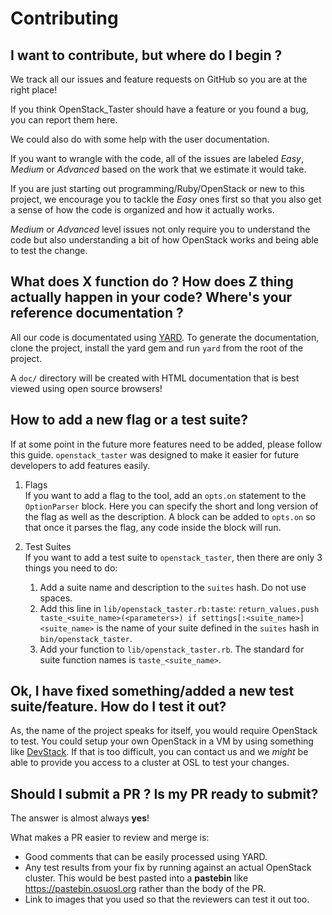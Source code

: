# Contributing

## I want to contribute, but where do I begin ?

We track all our issues and feature requests on GitHub so you are at the right place!

If you think OpenStack_Taster should have a feature or you found a bug, you can report them here.

We could also do with some help with the user documentation.

If you want to wrangle with the code, all of the issues are labeled *Easy*, *Medium* or *Advanced* based on the work that we estimate it would take.

If you are just starting out programming/Ruby/OpenStack or new to this project, we encourage you to tackle the *Easy* ones first so that you also get a sense of how the code is organized and how it actually works.

*Medium* or *Advanced* level issues not only require you to understand the code but also understanding a bit of how OpenStack works and being able to test the change.

## What does X function do ? How does Z thing actually happen in your code? Where's your reference documentation ?

All our code is documentated using [YARD](http://yardoc.org/). To generate the documentation, clone the project, install the yard gem and run `yard` from the root of the project.

A `doc/` directory will be created with HTML documentation that is best viewed using open source browsers!

## How to add a new flag or a test suite?

If at some point in the future more features need to be added, please follow this guide.
`openstack_taster` was designed to make it easier for future developers to add features easily.

1. Flags  
If you want to add a flag to the tool, add an `opts.on` statement to the `OptionParser` block.
Here you can specify the short and long version of the flag as well as the description.
A block can be added to `opts.on` so that once it parses the flag, any code inside the block will run.

2. Test Suites  
If you want to add a test suite to `openstack_taster`, then there are only 3 things you need to do:
    1. Add a suite name and description to the `suites` hash. Do not use spaces.
    2. Add this line in `lib/openstack_taster.rb:taste`: `return_values.push taste_<suite_name>(<parameters>) if settings[:<suite_name>]`  
      `<suite_name>` is the name of your suite defined in the `suites` hash in `bin/openstack_taster`.
    3. Add your function to `lib/openstack_taster.rb`. The standard for suite function names is `taste_<suite_name>`.

## Ok, I have fixed something/added a new test suite/feature. How do I test it out?

As, the name of the project speaks for itself, you would require OpenStack to test. You could setup your own OpenStack in a VM by using something like [DevStack](https://docs.openstack.org/devstack/latest/). If that is too difficult, you can contact us and we *might* be able to provide you access to a cluster at OSL to test your changes.

## Should I submit a PR ? Is my PR ready to submit?

The answer is almost always **yes**!

What makes a PR easier to review and merge is:

* Good comments that can be easily processed using YARD.
* Any test results from your fix by running against an actual OpenStack cluster.
This would be best pasted into a **pastebin** like https://pastebin.osuosl.org rather than
the body of the PR.
* Link to images that you used so that the reviewers can test it out too.
